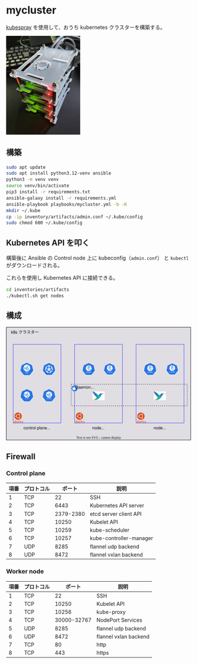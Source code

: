 # mycluster

[kubespray](https://github.com/kubernetes-sigs/kubespray) を使用して、おうち kubernetes クラスターを構築する。

<img src="https://raw.githubusercontent.com/CASL0/ansible/images/mycluster.jpeg" width="40%" />

## 構築

```sh
sudo apt update
sudo apt install python3.12-venv ansible
python3 -m venv venv
source venv/bin/activate
pip3 install -r requirements.txt
ansible-galaxy install -r requirements.yml
ansible-playbook playbooks/mycluster.yml -b -K
mkdir ~/.kube
cp -ip inventory/artifacts/admin.conf ~/.kube/config
sudo chmod 600 ~/.kube/config
```

## Kubernetes API を叩く

構築後に Ansible の Control node 上に kubeconfig（`admin.conf`） と `kubectl` がダウンロードされる。

これらを使用し Kubernetes API に接続できる。

```sh
cd inventories/artifacts
./kubectl.sh get nodes
```

## 構成

<img src="https://raw.githubusercontent.com/CASL0/ansible/images/k8s.svg" />

## Firewall

### Control plane

| 項番 | プロトコル | ポート    | 説明                    |
| ---- | ---------- | --------- | ----------------------- |
| 1    | TCP        | 22        | SSH                     |
| 2    | TCP        | 6443      | Kubernetes API server   |
| 3    | TCP        | 2379-2380 | etcd server client API  |
| 4    | TCP        | 10250     | Kubelet API             |
| 5    | TCP        | 10259     | kube-scheduler          |
| 6    | TCP        | 10257     | kube-controller-manager |
| 7    | UDP        | 8285      | flannel udp backend     |
| 8    | UDP        | 8472      | flannel vxlan backend   |

### Worker node

| 項番 | プロトコル | ポート      | 説明                  |
| ---- | ---------- | ----------- | --------------------- |
| 1    | TCP        | 22          | SSH                   |
| 2    | TCP        | 10250       | Kubelet API           |
| 3    | TCP        | 10256       | kube-proxy            |
| 4    | TCP        | 30000-32767 | NodePort Services     |
| 5    | UDP        | 8285        | flannel udp backend   |
| 6    | UDP        | 8472        | flannel vxlan backend |
| 7    | TCP        | 80          | http                  |
| 8    | TCP        | 443         | https                 |

